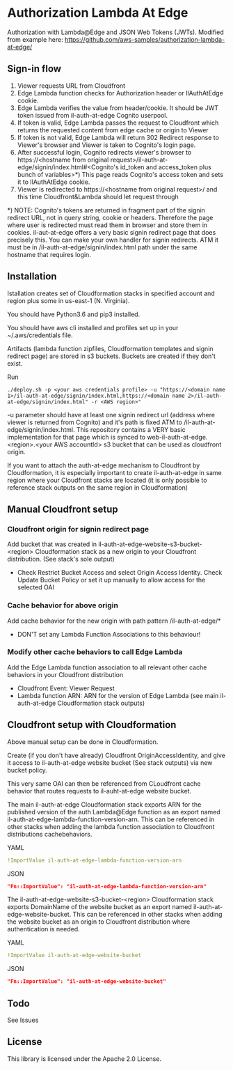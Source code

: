 # Authorization Lambda At Edge

Authorization with Lambda@Edge and JSON Web Tokens (JWTs). Modified from example here: https://github.com/aws-samples/authorization-lambda-at-edge/

## Sign-in flow

1. Viewer requests URL from Cloudfront
2. Edge Lambda function checks for Authorization header or IlAuthAtEdge cookie.
3. Edge Lambda verifies the value from header/cookie. It should be JWT token issued from il-auth-at-edge Cognito userpool.
4. If token is valid, Edge Lambda passes the request to Cloudfront which returns the requested content from edge cache or origin to Viewer
5. If token is not valid, Edge Lambda will return 302 Redirect response to Viewer's browser and Viewer is taken to Cognito's login page.
6. After successful login, Cognito redirects viewer's browser to https://&lt;hostname from original request&gt;/il-auth-at-edge/signin/index.html#&lt;Cognito's id_token and access_token plus bunch of variables&gt;*) This page reads Cognito's access token and sets it to IlAuthAtEdge cookie.
7. Viewer is redirected to https://&lt;hostname from original request&gt;/ and this time Cloudfront&Lambda should let request through

*) NOTE: Cognito's tokens are returned in fragment part of the signin redirect URL, not in query string, cookie  or headers. Therefore the page where user is redirected must read them in browser and store them in cookies. il-aut-at-edge offers a very basic signin redirect page that does precisely this. You can make your own handler for signin redirects. ATM it must be in /il-auth-at-edge/signin/index.html path under the same hostname that requires login.

## Installation

Istallation creates set of Cloudformation stacks in specified account and region plus some in us-east-1 (N. Virginia).

You should have Python3.6 and pip3 installed.

You should have aws cli installed and profiles set up in your ~/.aws/credentials file.

Artifacts (lambda function zipfiles, Cloudformation templates and signin redirect page) are stored in s3 buckets. Buckets are created if they don't exist.

Run
```
./deploy.sh -p <your aws credentials profile> -u "https://<domain name 1>/il-auth-at-edge/signin/index.html,https://<domain name 2>/il-auth-at-edge/signin/index.html" -r <AWS region>"
```

-u parameter should have at least one signin redirect url (address where viewer is returned from Cognito) and it's path is fixed ATM to /il-auth-at-edge/signin/index.html. This repository contains a VERY basic implementation for that page which is synced to web-il-auth-at-edge.&lt;region&gt;.&lt;your AWS accountId&gt; s3 bucket that can be used as cloudfront origin.

If you want to attach the auth-at-edge mechanism to Cloudfront by Cloudformation, it is especially important to create il-auth-at-edge in same region where your Cloudfront stacks are located (it is only possible to reference stack outputs on the same region in Cloudformation)

## Manual Cloudfront setup

### Cloudfront origin for signin redirect page

Add bucket that was created in il-auth-at-edge-website-s3-bucket-&lt;region&gt; Cloudformation stack as a new origin to your Cloudfront distribution. (See stack's sole output)

  - Check Restrict Bucket Access and select Origin Access Identity. Check Update Bucket Policy or set it up manually to allow access for the selected OAI

### Cache behavior for above origin

Add cache behavior for the new origin with path pattern /il-auth-at-edge/*

  - DON'T set any Lambda Function Associations to this behaviour!

### Modify other cache behaviors to call Edge Lambda

Add the Edge Lambda function association to all relevant other cache behaviors in your Cloudfront distribution

  - Cloudfront Event: Viewer Request
  - Lambda function ARN: ARN for the version of Edge Lambda (see main il-auth-at-edge Cloudformation stack outputs)

## Cloudfront setup with Cloudformation

Above manual setup can be done in Cloudformation.

Create (if you don't have already) Cloudfront OriginAccessIdentity, and give it access to il-auth-at-edge website bucket (See stack outputs) via new bucket policy.

This very same OAI can then be referenced from CLoudfront cache behavior that routes requests to il-auht-at-edge website bucket.

The main il-auth-at-edge Cloudformation stack exports ARN for the published version of the auth Lambda@Edge function as an export named il-auth-at-edge-lambda-function-version-arn. This can be referenced in other stacks when adding the lambda function association to Cloudfront distributions cachebehaviors.

YAML
```yaml
!ImportValue il-auth-at-edge-lambda-function-version-arn
```

JSON
```json
"Fn::ImportValue": "il-auth-at-edge-lambda-function-version-arn"
```

The il-auth-at-edge-website-s3-bucket-&lt;region&gt; Cloudformation stack exports DomainName of the website bucket
as an export named il-auth-at-edge-website-bucket. This can be referenced in other stacks when adding the website bucket as an origin to Cloudfront distribution where authentication is needed.

YAML
```yaml
!ImportValue il-auth-at-edge-website-bucket
```

JSON
```json
"Fn::ImportValue": "il-auth-at-edge-website-bucket"
```

## Todo

See Issues

## License

This library is licensed under the Apache 2.0 License.

